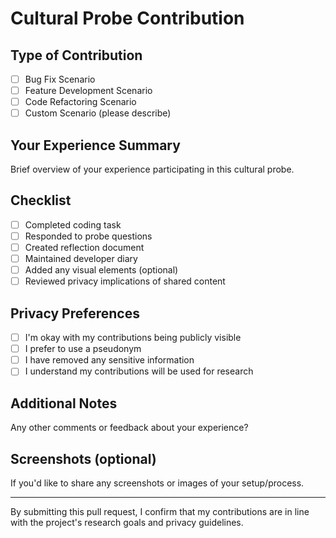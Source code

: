 # Cultural Probe Contribution

## Type of Contribution
- [ ] Bug Fix Scenario
- [ ] Feature Development Scenario
- [ ] Code Refactoring Scenario
- [ ] Custom Scenario (please describe)

## Your Experience Summary
Brief overview of your experience participating in this cultural probe.

## Checklist
- [ ] Completed coding task
- [ ] Responded to probe questions
- [ ] Created reflection document
- [ ] Maintained developer diary
- [ ] Added any visual elements (optional)
- [ ] Reviewed privacy implications of shared content

## Privacy Preferences
- [ ] I'm okay with my contributions being publicly visible
- [ ] I prefer to use a pseudonym
- [ ] I have removed any sensitive information
- [ ] I understand my contributions will be used for research

## Additional Notes
Any other comments or feedback about your experience?

## Screenshots (optional)
If you'd like to share any screenshots or images of your setup/process.

---
By submitting this pull request, I confirm that my contributions are in line with the project's research goals and privacy guidelines.

